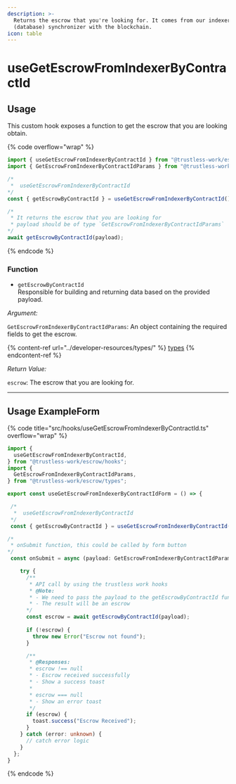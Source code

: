 ```yaml
---
description: >-
  Returns the escrow that you're looking for. It comes from our indexer
  (database) synchronizer with the blockchain.
icon: table
---
```


# useGetEscrowFromIndexerByContractId

## Usage

This custom hook exposes a function to get the escrow that you are looking obtain.

{% code overflow="wrap" %}
```typescript
import { useGetEscrowFromIndexerByContractId } from "@trustless-work/escrow/hooks";
import { GetEscrowFromIndexerByContractIdParams } from "@trustless-work/escrow/types";

/*
 *  useGetEscrowFromIndexerByContractId
*/
const { getEscrowByContractId } = useGetEscrowFromIndexerByContractId();

/* 
 * It returns the escrow that you are looking for
 * payload should be of type `GetEscrowFromIndexerByContractIdParams`
*/
await getEscrowByContractId(payload);
```
{% endcode %}

### Function

* `getEscrowByContractId` \
  Responsible for building and returning data based on the provided payload.

_Argument:_

`GetEscrowFromIndexerByContractIdParams`: An object containing the required fields to get the escrow.

{% content-ref url="../developer-resources/types/" %}
[types](../developer-resources/types/)
{% endcontent-ref %}

_Return Value:_

`escrow`: The escrow that you are looking for.

***

## Usage ExampleForm

{% code title="src/hooks/useGetEscrowFromIndexerByContractId.ts" overflow="wrap" %}
```typescript
import {
  useGetEscrowFromIndexerByContractId,
} from "@trustless-work/escrow/hooks";
import {
  GetEscrowFromIndexerByContractIdParams, 
} from "@trustless-work/escrow/types";

export const useGetEscrowFromIndexerByContractIdForm = () => {

 /*
  *  useGetEscrowFromIndexerByContractId
 */
 const { getEscrowByContractId } = useGetEscrowFromIndexerByContractId();

/*
 * onSubmit function, this could be called by form button
*/
 const onSubmit = async (payload: GetEscrowFromIndexerByContractIdParams) => {

    try {
      /**
       * API call by using the trustless work hooks
       * @Note:
       * - We need to pass the payload to the getEscrowByContractId function
       * - The result will be an escrow
      */
      const escrow = await getEscrowByContractId(payload);
      
      if (!escrow) {
        throw new Error("Escrow not found");
      }

      /**
       * @Responses:
       * escrow !== null
       * - Escrow received successfully
       * - Show a success toast
       *
       * escrow === null
       * - Show an error toast
       */
      if (escrow) {
        toast.success("Escrow Received");
      }
    } catch (error: unknown) {
      // catch error logic
    }
  };
}

```
{% endcode %}

